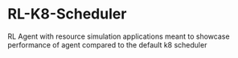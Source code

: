 # RL-K8-Scheduler
RL Agent with resource simulation applications meant to showcase performance of agent compared to the default k8 scheduler

